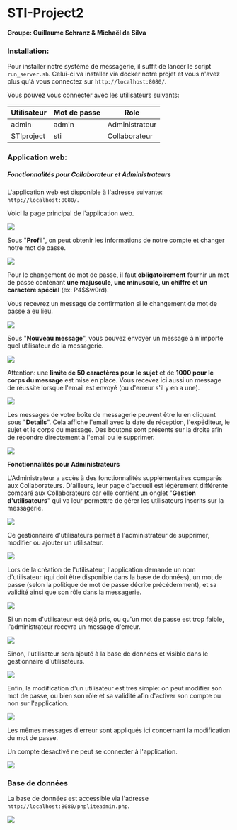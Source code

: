 # STI-Project2

**Groupe: Guillaume Schranz & Michaël da Silva**

### Installation:

Pour installer notre système de messagerie, il suffit de lancer le script `run_server.sh`. Celui-ci va installer via docker notre projet et vous n'avez plus qu'à vous connectez sur `http://localhost:8080/`.

Vous pouvez vous connecter avec les utilisateurs suivants:

| Utilisateur | Mot de passe | Role           |
| ----------- | ------------ | -------------- |
| admin       | admin        | Administrateur |
| STIproject  | sti          | Collaborateur  |

### Application web:

##### Fonctionnalités pour Collaborateur et Administrateurs

L'application web est disponible à l'adresse suivante: `http://localhost:8080/`. 

Voici la page principal de l'application web.

![](rendu/manuel/1.PNG)

Sous "**Profil**", on peut obtenir les informations de notre compte et changer notre mot de passe.

![](rendu/manuel/2.PNG)

Pour le changement de mot de passe, il faut **obligatoirement** fournir un mot de passe contenant **une majuscule, une minuscule, un chiffre et un caractère spécial** (ex: P4$$w0rd).

Vous recevrez un message de confirmation si le changement de mot de passe a eu lieu.

![](rendu/manuel/3.PNG)

Sous "**Nouveau message**", vous pouvez envoyer un message à n'importe quel utilisateur de la messagerie.

![](rendu/manuel/4.PNG)

Attention: une **limite de 50 caractères pour le sujet** et de **1000 pour le corps du message** est mise en place. Vous recevez ici aussi un message de réussite lorsque l'email est envoyé (ou d'erreur s'il y en a une).

![](rendu/manuel/5.PNG)

Les messages de votre boîte de messagerie peuvent être lu en cliquant sous "**Details**". Cela affiche l'email avec la date de réception, l'expéditeur, le sujet et le corps du message. Des boutons sont présents sur la droite afin de répondre directement à l'email ou le supprimer.

![](rendu/manuel/6.PNG)

**Fonctionnalités pour Administrateurs**

L'Administrateur a accès à des fonctionnalités supplémentaires comparés aux Collaborateurs. D'ailleurs, leur page d'accueil est légèrement différente comparé aux Collaborateurs car elle contient un onglet "**Gestion d'utilisateurs**" qui va leur permettre de gérer les utilisateurs inscrits sur la messagerie.

![](rendu/manuel/7.PNG)

Ce gestionnaire d'utilisateurs permet à l'administrateur de supprimer, modifier ou ajouter un utilisateur.

![](rendu/manuel/8.PNG)

Lors de la création de l'utilisateur, l'application demande un nom d'utilisateur (qui doit être disponible dans la base de données), un mot de passe (selon la politique de mot de passe décrite précédemment), et sa validité ainsi que son rôle dans la messagerie.

![](rendu/manuel/9.PNG)

Si un nom d'utilisateur est déjà pris, ou qu'un mot de passe est trop faible, l'administrateur recevra un message d'erreur.

![](rendu/manuel/10.PNG)

Sinon, l'utilisateur sera ajouté à la base de données et visible dans le gestionnaire d'utilisateurs.

![](rendu/manuel/11.PNG)

Enfin, la modification d'un utilisateur est très simple: on peut modifier son mot de passe, ou bien son rôle et sa validité afin d'activer son compte ou non sur l'application.

![](rendu/manuel/12.PNG)

Les mêmes messages d'erreur sont appliqués ici concernant la modification du mot de passe.

Un compte désactivé ne peut se connecter à l'application.

![](rendu/manuel/13.PNG)

### **Base de données**

La base de données est accessible via l'adresse `http://localhost:8080/phpliteadmin.php`.

![](rendu/manuel/14.PNG)

